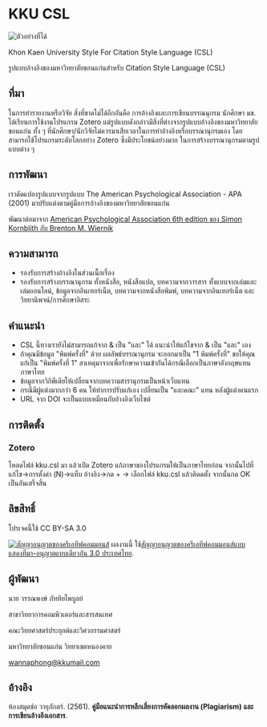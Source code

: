 # KKU CSL

![ตัวอย่างที่ได้](https://i.imgur.com/CwI1quK.png)

Khon Kaen University Style For Citation Style Language (CSL)

รูปแบบอ้างอิงของมหาวิทยาลัยขอนแก่นสำหรับ Citation Style Language (CSL)

## ที่มา

ในการทำรายงานหรือวิจัย สิ่งที่ขาดไม่ได้อีกอันคือ การอ้างอิงและการเขียนบรรณนุกรม นักศึกษา มข. ได้เรียนการใช้งานโปรแกรม Zotero แต่รูปแบบดังกล่าวมีสิ่งที่ต่างจากรูปแบบอ้างอิงของมหาวิทยาลัยขอนแก่น ทั้ง ๆ ที่นักศึกษา/นักวิจัยไม่ควรมาเสียเวลาในการทำอ้างอิงหรือบรรณานุกรมเอง โดยสามารถใช้โปรแกรมระดับโลกอย่าง Zotero ซึ่งมีประโยชน์อย่างมาก ในการสร้างบรรณานุกรมตามรูปแบบต่าง ๆ

## การพัฒนา

เราดัดแปลงรูปแบบจากรูปแบบ The American Psychological Association - APA (2001) มาปรับแต่งตามคู่มือการอ้างอิงของมหาวิทยาลัยขอนแก่น

พัฒนาต่อมาจาก [American Psychological Association 6th edition ของ  Simon Kornblith กับ  Brenton M. Wiernik](https://github.com/citation-style-language/styles/blob/master/apa.csl) 

## ความสามารถ

- รองรับการสร้างอ้างอิงในส่วนเนื้อเรื่อง
- รองรับการสร้างบรรณานุกรม ทั้งหนังสือ, หนังสือแปล, บทความจากวารสาร ทั้งแบบจากเล่มและเล่มออนไลน์, ข้อมูลจากอินเทอร์เน็ต, บทความจากหนังสือพิมพ์, บทความจากอินเทอร์เน็ต และ วิทยานิพจน์/การศึกษาอิสระ

## คำแนะนำ

- CSL นี้ทางเรายังไม่สามารถแก้จาก & เป็น "และ" ได้ แนะนำให้แก้ไขจาก & เป็น "และ" เอง
- ถ้าคุณมีข้อมูล "พิมพ์ครั้งที่" ด้วย ผลลัพธ์บรรณานุกรม จะออกมาเป็น "1 พิมพ์ครั้งที่" ขอให้คุณแก้เป็น "พิมพ์ครั้งที่ 1" สาเหตุมาจากเพื่อรักษาความเข้ากันได้กรณีเลือกเป็นภาษาอังกฤษแทนภาษาไทย
- ข้อมูลจากวิกิพีเดียให้เปลี่ยนจากบทความสารานุกรมเป็นหน้าเว็บแทน
- กรณีมีผู้แต่งมากกว่า 6 คน ให้ทำการปรับแก้เอง เปลี่ยนเป็น "และคณะ"  แทน หลังผู้แต่งคนแรก
- URL จาก DOI จะเป็นแบบเหมือนกับอ้างอิงเว็บไซต์

## การติดตั้ง

### Zotero

โหลดไฟล์ kku.csl มา แล้วเปิด Zotero แก้ภาษาของโปรแกรมให้เป็นภาษาไทยก่อน จากนั้นไปที่ แก้ไข->การตั้งค่า (N)->แท็บ อ้างอิง->กด + -> เลือกไฟล์ kku.csl แล้วติดดตั้ง จากนั้นกด OK เป็นอันเสร็จสิ้น

## ลิขสิทธิ์

โปรเจคนี้ใช้ CC BY-SA 3.0

<a rel="license" href="http://creativecommons.org/licenses/by-sa/3.0/th/"><img alt="สัญญาอนุญาตของครีเอทีฟคอมมอนส์" style="border-width:0" src="https://i.creativecommons.org/l/by-sa/3.0/th/88x31.png" /></a> ผลงานนี้ ใช้<a rel="license" href="http://creativecommons.org/licenses/by-sa/3.0/th/">สัญญาอนุญาตของครีเอทีฟคอมมอนส์แบบ แสดงที่มา-อนุญาตแบบเดียวกัน 3.0 ประเทศไทย</a>.

## ผู้พัฒนา

นาย วรรณพงษ์ ภัททิยไพบูลย์

สาขาวิทยาการคอมพิวเตอร์และสารสนเทศ

คณะวิทยศาสตร์ประยุกต์และวิศวกรรมศาสตร์

มหาวิทยาลัยขอนแก่น วิทยาเขตหนองคาย

wannaphong@kkumail.com

## อ้างอิง

ห้องสมุดช่อ วายุภักตร์. (2561). **คู่มือแนะนำการหลีกเลี่ยงการคัดลอกผลงาน (Plagiarism) และการเขียนอ้างอิงเอกสาร**.
